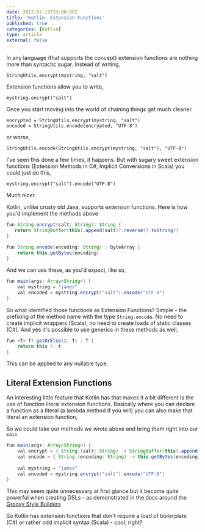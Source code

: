 ```yaml
---
date: 2012-07-15T23:00:00Z
title: 'Kotlin: Extension Functions'
published: true
categories: [Kotlin]
type: article
external: false
---
```

In any language (that supports the concept) extension functions are nothing more than syntactic sugar.  Instead of writing,

	StringUtils.encrypt(mystring, "salt")
	
Extension functions allow you to write,

	mystring.encrypt("salt")

Once you start moving into the world of chaining things get much cleaner.

	encrypted = StringUtils.encrypt(mystring, "salt")
	encoded = StringUtils.encode(encrypted, "UTF-8")
	
or worse,

	StringUtils.encode(StringUtils.encrypt(mystring, "salt"), "UTF-8")
	
I've seen this done a few times, it happens.  But with sugary sweet extension functions (Extension Methods in C#, Implicit Conversions in Scala) you could just do this,

	mystring.encrypt("salt").encode("UTF-8")

Much nicer.

Kotlin, unlike crusty old Java, supports extension functions.  Here is how you'd implement the methods above

```java
fun String.encrypt(salt: String): String {
   return StringBuffer(this).append(salt)?.reverse().toString()
}

fun String.encode(encoding: String) : ByteArray {
    return this.getBytes(encoding)
}
```

And we can use these, as you'd expect, like so,

```java
fun main(args: Array<String>) {
    val mystring = "james"
    val encoded = mystring.encrypt("salt").encode("UTF-8")
}
```

So what identified those functions as Extension Functions?  Simple - the prefixing of the method name with the type `String.encode`.  No need to create implicit wrappers (Scala), no need to create loads of static classes (C#).  And yes it's possible to use generics in these methods as well,

```java
fun <T> T?.getOrElse(t: T) : T {
    return this ?: t
}
```

This can be applied to any nullable type.

## Literal Extension Functions

An interesting little feature that Kotlin has that makes it a bit different is the use of function literal extension functions.  Basically where you can declare a function as a literal (a lambda method if you will) you can also make that literal an extension function,

So we could take our methods we wrote above and bring them right into our `main`

```java
fun main(args: Array<String>) {
    val encrypt = { String.(salt: String) -> StringBuffer(this).append(salt)?.reverse().toString()}
    val encode = { String.(encoding: String) -> this.getBytes(encoding) }
    
    val mystring = "james"
    val encoded = mystring.encrypt("salt").encode("UTF-8")
}
```
	
This may seem quite unnecessary at first glance but it become quite powerful when creating DSLs - as demonstrated in the docs around the [Groovy Style Builders](http://confluence.jetbrains.net/display/Kotlin/Type-safe+Groovy-style+builders)

So Kotlin has extension functions that don't require a load of boilerplate (C#) or rather odd implicit syntax (Scala) - cool, right?